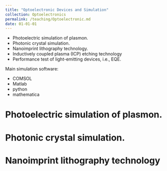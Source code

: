 ```yaml
---
title: "Optoelectronic Devices and Simulation"
collection: Optoelectronics
permalink: /teaching/Optoelectronic.md
date: 01-01-01
---
```

* Photoelectric simulation of plasmon.
* Photonic crystal simulation.
* Nanoimprint lithography technology.
* Inductively coupled plasma (ICP) etching technology
* Performance test of light-emitting devices, i.e., EQE.

Main simulation software:
* COMSOL
* Matlab
* python
* mathematica

Photoelectric simulation of plasmon.
======

Photonic crystal simulation.
======

Nanoimprint lithography technology
======

